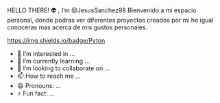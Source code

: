   HELLO THERE! 👽 , I’m @JesusSanchez98
  Bienvenido a mi espacio personal, donde podras ver diferentes proyectos creados por mi he igual conoceras mas acerca de mis gustos personales.

https://img.shields.io/badge/Pyton


  
- 👀 I’m interested in ...
- 🌱 I’m currently learning ...
- 💞️ I’m looking to collaborate on ...
- 📫 How to reach me ...
- 😄 Pronouns: ...
- ⚡ Fun fact: ...

<!---
JesusSanchez98/JesusSanchez98 is a ✨ special ✨ repository because its `README.md` (this file) appears on your GitHub profile.
You can click the Preview link to take a look at your changes.
--->
